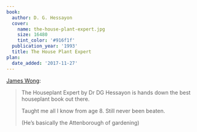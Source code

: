 ```yaml
---
book:
  author: D. G. Hessayon
  cover:
    name: the-house-plant-expert.jpg
    size: 16480
    tint_color: '#916f1f'
  publication_year: '1993'
  title: The House Plant Expert
plan:
  date_added: '2017-11-27'
---
```


[James Wong](https://twitter.com/botanygeek/status/935201059978563584):

> The Houseplant Expert by Dr DG Hessayon is hands down the best houseplant book out there.
>
> Taught me all I know from age 8. Still never been beaten.
>
> (He’s basically the Attenborough of gardening)